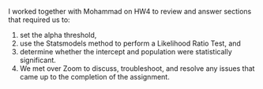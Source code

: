 I worked together with Mohammad on HW4 to review and answer sections that required us to: 
1. set the alpha threshold,
2. use the Statsmodels method to perform a Likelihood Ratio Test, and
3. determine whether the intercept and population were statistically significant.
4. We met over Zoom to discuss, troubleshoot, and resolve any issues that came up to the completion of the assignment.
